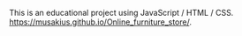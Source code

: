 This is an educational project using JavaScript / HTML / CSS.
https://musakius.github.io/Online_furniture_store/.
